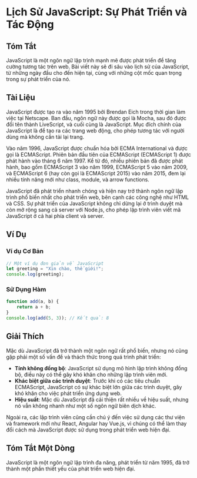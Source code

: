 <!--
Meta Description: # Lịch Sử JavaScript: Sự Phát Triển và Tác Động ## Tóm Tắt JavaScript là một ngôn ngữ lập trình mạnh mẽ được phát triển để tăng cường tương tác trên w...
Meta Keywords: javascript, phát, triển, trình, được
-->

# Lịch Sử JavaScript: Sự Phát Triển và Tác Động

## Tóm Tắt
JavaScript là một ngôn ngữ lập trình mạnh mẽ được phát triển để tăng cường tương tác trên web. Bài viết này sẽ đi sâu vào lịch sử của JavaScript, từ những ngày đầu cho đến hiện tại, cùng với những cột mốc quan trọng trong sự phát triển của nó.

## Tài Liệu
JavaScript được tạo ra vào năm 1995 bởi Brendan Eich trong thời gian làm việc tại Netscape. Ban đầu, ngôn ngữ này được gọi là Mocha, sau đó được đổi tên thành LiveScript, và cuối cùng là JavaScript. Mục đích chính của JavaScript là để tạo ra các trang web động, cho phép tương tác với người dùng mà không cần tải lại trang.

Vào năm 1996, JavaScript được chuẩn hóa bởi ECMA International và được gọi là ECMAScript. Phiên bản đầu tiên của ECMAScript (ECMAScript 1) được phát hành vào tháng 6 năm 1997. Kể từ đó, nhiều phiên bản đã được phát hành, bao gồm ECMAScript 3 vào năm 1999, ECMAScript 5 vào năm 2009, và ECMAScript 6 (hay còn gọi là ECMAScript 2015) vào năm 2015, đem lại nhiều tính năng mới như class, module, và arrow functions.

JavaScript đã phát triển nhanh chóng và hiện nay trở thành ngôn ngữ lập trình phổ biến nhất cho phát triển web, bên cạnh các công nghệ như HTML và CSS. Sự phát triển của JavaScript không chỉ dừng lại ở trình duyệt mà còn mở rộng sang cả server với Node.js, cho phép lập trình viên viết mã JavaScript ở cả hai phía client và server.

## Ví Dụ
### Ví dụ Cơ Bản
```javascript
// Một ví dụ đơn giản về JavaScript
let greeting = "Xin chào, thế giới!";
console.log(greeting);
```

### Sử Dụng Hàm
```javascript
function add(a, b) {
    return a + b;
}
console.log(add(5, 3)); // Kết quả: 8
```

## Giải Thích
Mặc dù JavaScript đã trở thành một ngôn ngữ rất phổ biến, nhưng nó cũng gặp phải một số vấn đề và thách thức trong quá trình phát triển:

- **Tính không đồng bộ**: JavaScript sử dụng mô hình lập trình không đồng bộ, điều này có thể gây khó khăn cho những lập trình viên mới.
- **Khác biệt giữa các trình duyệt**: Trước khi có các tiêu chuẩn ECMAScript, JavaScript có sự khác biệt lớn giữa các trình duyệt, gây khó khăn cho việc phát triển ứng dụng web.
- **Hiệu suất**: Mặc dù JavaScript đã cải thiện rất nhiều về hiệu suất, nhưng nó vẫn không nhanh như một số ngôn ngữ biên dịch khác.

Ngoài ra, các lập trình viên cũng cần chú ý đến việc sử dụng các thư viện và framework mới như React, Angular hay Vue.js, vì chúng có thể làm thay đổi cách mà JavaScript được sử dụng trong phát triển web hiện đại.

## Tóm Tắt Một Dòng
JavaScript là một ngôn ngữ lập trình đa năng, phát triển từ năm 1995, đã trở thành một phần thiết yếu của phát triển web hiện đại.